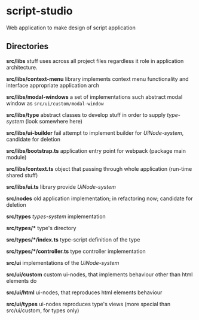 # script-studio
Web application to make design of script application

## Directories

__src/libs__ stuff uses across all project files regardless it role in application architecture.

__src/libs/context-menu__ library implements context menu functionality and interface appropriate application arch

__src/libs/modal-windows__ a set of implementations such abstract modal window as `src/ui/custom/modal-window`

__src/libs/type__ abstract classes to develop stuff in order to supply _type-system_ (look somewhere here)

__src/libs/ui-builder__ fail attempt to implement builder for _UiNode-system_, candidate for deletion

__src/libs/bootstrap.ts__ application entry point for webpack (package main module)

__src/libs/context.ts__ object that passing through whole application (run-time shared stuff)

__src/libs/ui.ts__ library provide _UiNode-system_

__src/nodes__ old application implementation; in refactoring now; candidate for deletion

__src/types__ _types-system_ implementation

__src/types/*__ type's directory

__src/types/*/index.ts__ type-script definition of the type

__src/types/*/controller.ts__ type controller implementation

__src/ui__ implementations of the _UiNode-system_

__src/ui/custom__ custom ui-nodes, that implements behaviour other than html elements do

__src/ui/html__ ui-nodes, that reproduces html elements behaviour

__src/ui/types__ ui-nodes reproduces type's views (more special than src/ui/custom, for types only)
